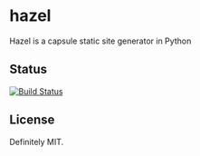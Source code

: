 hazel
=====

Hazel is a capsule static site generator in Python

Status
------

[![Build Status](https://travis-ci.org/shunfan/hazel.png?branch=master)](https://travis-ci.org/shunfan/hazel)

License
-------

Definitely MIT.